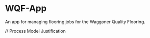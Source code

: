 # WQF-App
An app for managing flooring jobs for the Waggoner Quality Flooring.

// Process Model Justification
